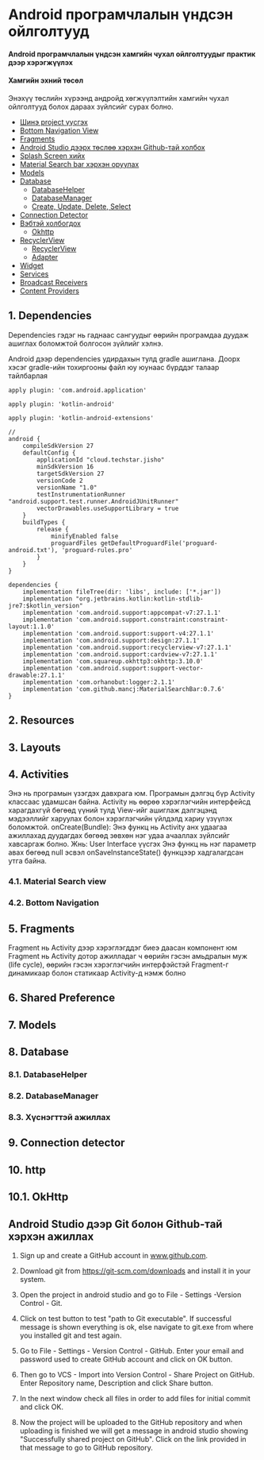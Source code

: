 # Android програмчлалын үндсэн ойлголтууд

#### Android програмчлалын үндсэн хамгийн чухал ойлголтуудыг практик дээр хэрэгжүүлэх

#### Хамгийн эхний төсөл

Энэхүү төслийн хүрээнд андройд хөгжүүлэлтийн хамгийн чухал ойлголтууд болох дараах зүйлсийг сурах болно.

* [Шинэ project үүсгэх](#1-dependencies)
* [Bottom Navigation View](#2-resources)
* [Fragments](#3-layouts)
* [Android Studio дээрх төслөө хэрхэн Github-тай холбох](#4-activities)
* [Splash Screen хийх](#5-fragments)
* [Material Search bar хэрхэн оруулах](#6-shared-preference)
* [Models](#7-models)
* [Database](#8-databasehelper)
  * [DatabaseHelper](#81-databasehelper)
  * [DatabaseManager](#82-databasemanager)
  * [Create, Update, Delete, Select](#83-хүснэгтэй-ажиллах)
* [Connection Detector](#9-connectoin-detector)
* [Вэбтэй холбогдох](#10-http)
  * [Okhttp](#101-ohkttp)
* [RecyclerView](#11-recyclerview)
  * [RecyclerView](#111-recyclerview)
  * [Adapter](#112-adapter)
* [Widget](#13-widget)
* [Services](#14-services)
* [Broadcast Receivers](#15-broadcast-receivers)
* [Content Providers](#16-content-providers)

## 1. Dependencies

Dependencies гэдэг нь гаднаас сангуудыг өөрийн програмдаа дуудаж ашиглах боломжтой болгосон зүйлийг хэлнэ.

Android дээр dependencies удирдахын тулд gradle ашиглана. Доорх хэсэг gradle-ийн тохиргооны файл юу юунаас бүрддэг талаар тайлбарлая

```
apply plugin: 'com.android.application'

apply plugin: 'kotlin-android'

apply plugin: 'kotlin-android-extensions'

//
android {
    compileSdkVersion 27
    defaultConfig {
        applicationId "cloud.techstar.jisho"
        minSdkVersion 16
        targetSdkVersion 27
        versionCode 2
        versionName "1.0"
        testInstrumentationRunner "android.support.test.runner.AndroidJUnitRunner"
        vectorDrawables.useSupportLibrary = true
    }
    buildTypes {
        release {
            minifyEnabled false
            proguardFiles getDefaultProguardFile('proguard-android.txt'), 'proguard-rules.pro'
        }
    }
}

dependencies {
    implementation fileTree(dir: 'libs', include: ['*.jar'])
    implementation "org.jetbrains.kotlin:kotlin-stdlib-jre7:$kotlin_version"
    implementation 'com.android.support:appcompat-v7:27.1.1'
    implementation 'com.android.support.constraint:constraint-layout:1.1.0'
    implementation 'com.android.support:support-v4:27.1.1'
    implementation 'com.android.support:design:27.1.1'
    implementation 'com.android.support:recyclerview-v7:27.1.1'
    implementation 'com.android.support:cardview-v7:27.1.1'
    implementation 'com.squareup.okhttp3:okhttp:3.10.0'
    implementation 'com.android.support:support-vector-drawable:27.1.1'
    implementation 'com.orhanobut:logger:2.1.1'
    implementation 'com.github.mancj:MaterialSearchBar:0.7.6'
}

```
## 2. Resources

## 3. Layouts

## 4. Activities

Энэ нь програмын үзэгдэх давхрага юм. Програмын дэлгэц бүр Activity классаас удамшсан байна. Activity нь өөрөө хэрэглэгчийн интерфейсд харагдахгүй бөгөөд үүний тулд View-ийг ашиглаж дэлгэцэнд мэдээллийг харуулах болон хэрэглэгчийн үйлдэлд хариу үзүүлэх боломжтой.
onCreate(Bundle): Энэ функц нь Activity анх удаагаа ажиллахад дуудагдах бөгөөд зөвхөн нэг удаа ачааллах зүйлсийг хавсаргаж болно. Жнь: User Interface үүсгэх Энэ функц нь нэг параметр авах бөгөөд null эсвэл onSaveInstanceState() функцээр хадгалагдсан утга байна.

### 4.1. Material Search view

### 4.2. Bottom Navigation

## 5. Fragments
Fragment нь Activity дээр хэрэглэгддэг биеэ даасан компонент юм Fragment нь Activity дотор ажилладаг ч өөрийн гэсэн амьдралын муж (life cycle), өөрийн гэсэн хэрэглэгчийн интерфэйстэй Fragment-г динамикаар болон статикаар Activity-д нэмж болно

## 6. Shared Preference

## 7. Models

## 8. Database

### 8.1. DatabaseHelper

### 8.2. DatabaseManager

### 8.3. Хүснэгттэй ажиллах

## 9. Connection detector

## 10. http

## 10.1. OkHttp

## Android Studio дээр Git болон Github-тай хэрхэн ажиллах 

1. Sign up and create a GitHub account in www.github.com.

2. Download git from https://git-scm.com/downloads and install it in your system.

3. Open the project in android studio and go to File - Settings -Version Control - Git.

4. Click on test button to test "path to Git executable". 
   If successful message is shown everything is ok, else navigate to git.exe from where you installed git and test again.
   
5. Go to File - Settings - Version Control - GitHub. 
   Enter your email and password used to create GitHub account and click on OK button.
   
6. Then go to VCS - Import into Version Control - Share Project on GitHub. 
   Enter Repository name, Description and click Share button.
   
7. In the next window check all files in order to add files for initial commit and click OK.

8. Now the project will be uploaded to the GitHub repository and when uploading is finished 
   we will get a message in android studio showing "Successfully shared project on GitHub". 
   Click on the link provided in that message to go to GitHub repository.
